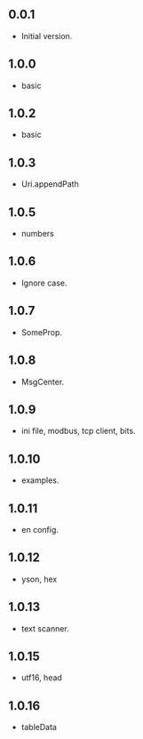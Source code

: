 ## 0.0.1

- Initial version.

## 1.0.0
* basic

## 1.0.2
* basic

## 1.0.3
* Uri.appendPath

## 1.0.5
* numbers

## 1.0.6
* Ignore case.

## 1.0.7
* SomeProp.

## 1.0.8
* MsgCenter.

## 1.0.9
* ini file, modbus, tcp client, bits.

## 1.0.10
* examples.

## 1.0.11
* en config.

## 1.0.12
* yson, hex

## 1.0.13
* text scanner.

## 1.0.15
* utf16, head
## 1.0.16
* tableData